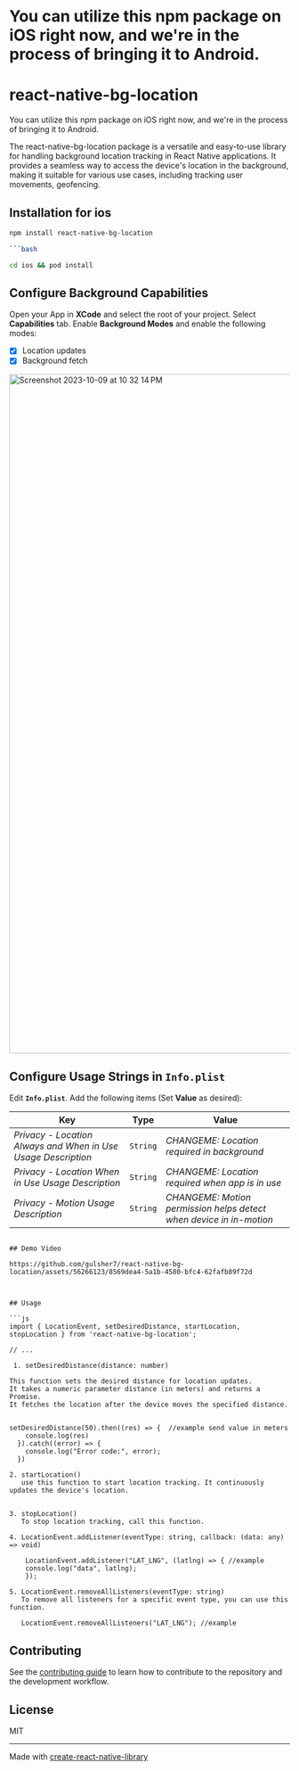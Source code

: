 # You can utilize this npm package on iOS right now, and we're in the process of bringing it to Android.

# react-native-bg-location

You can utilize this npm package on iOS right now, and we're in the process of bringing it to Android.

The react-native-bg-location package is a versatile and easy-to-use library for handling background location tracking in React Native applications. It provides a seamless way to access the device's location in the background, making it suitable for various use cases, including tracking user movements, geofencing.


## Installation for ios 

```sh
npm install react-native-bg-location

```bash

cd ios && pod install

```

## Configure Background Capabilities

Open your App in **XCode** and select the root of your project.  Select **Capabilities** tab.  Enable **Background Modes** and enable the following modes:

- [x] Location updates
- [x] Background fetch

<img width="1219" alt="Screenshot 2023-10-09 at 10 32 14 PM" src="https://github.com/gulsher7/react-native-bg-location/assets/56266123/4c98333f-6992-466d-bab2-c66116d49822">

## Configure Usage Strings in `Info.plist`

Edit **`Info.plist`**.  Add the following items (Set **Value** as desired):

| Key | Type | Value |
|-----|-------|-------------|
| *Privacy - Location Always and When in Use Usage Description* | `String` | *CHANGEME: Location required in background* |
| *Privacy - Location When in Use Usage Description* | `String` | *CHANGEME: Location required when app is in use* |
| *Privacy - Motion Usage Description* | `String` | *CHANGEME: Motion permission helps detect when device in in-motion* |

```

## Demo Video

https://github.com/gulsher7/react-native-bg-location/assets/56266123/8569dea4-5a1b-4580-bfc4-62fafb89f72d



## Usage

```js
import { LocationEvent, setDesiredDistance, startLocation, stopLocation } from 'react-native-bg-location';

// ...
    
 1. setDesiredDistance(distance: number)

This function sets the desired distance for location updates. 
It takes a numeric parameter distance (in meters) and returns a Promise. 
It fetches the location after the device moves the specified distance.

   
setDesiredDistance(50).then((res) => {  //example send value in meters
    console.log(res)
  }).catch((error) => {
    console.log("Error code:", error);
  })

2. startLocation()
   use this function to start location tracking. It continuously updates the device's location.
  

3. stopLocation()
   To stop location tracking, call this function.

4. LocationEvent.addListener(eventType: string, callback: (data: any) => void)

    LocationEvent.addListener("LAT_LNG", (latlng) => { //example
    console.log("data", latlng);
    });

5. LocationEvent.removeAllListeners(eventType: string)
   To remove all listeners for a specific event type, you can use this function. 
   
   LocationEvent.removeAllListeners("LAT_LNG"); //example

```

## Contributing

See the [contributing guide](CONTRIBUTING.md) to learn how to contribute to the repository and the development workflow.

## License

MIT

---

Made with [create-react-native-library](https://github.com/callstack/react-native-builder-bob)
